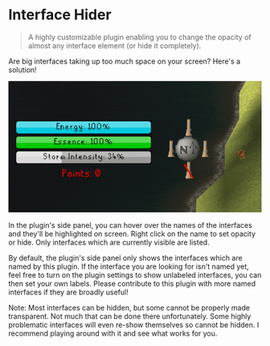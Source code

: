 # Interface Hider

> A highly customizable plugin enabling you to change the opacity of almost any interface element (or hide it
> completely).

Are big interfaces taking up too much space on your screen? Here's a solution!

![demo](./interface-hider.gif)

In the plugin's side panel, you can hover over the names of the interfaces and they'll be highlighted on screen. Right
click on the name to set opacity or hide. Only interfaces which are currently visible are listed.

By default, the plugin's side panel only shows the interfaces which are named by this plugin. If the interface you are
looking for isn't named yet, feel free to turn on the plugin settings to show unlabeled interfaces, you can then set
your own labels. Please contribute to this plugin with more named interfaces if they are broadly useful!

Note: Most interfaces can be hidden, but some cannot be properly made transparent. Not much that can be done there
unfortunately. Some highly problematic interfaces will even re-show themselves so cannot be hidden. I recommend playing
around with it and see what works for you.